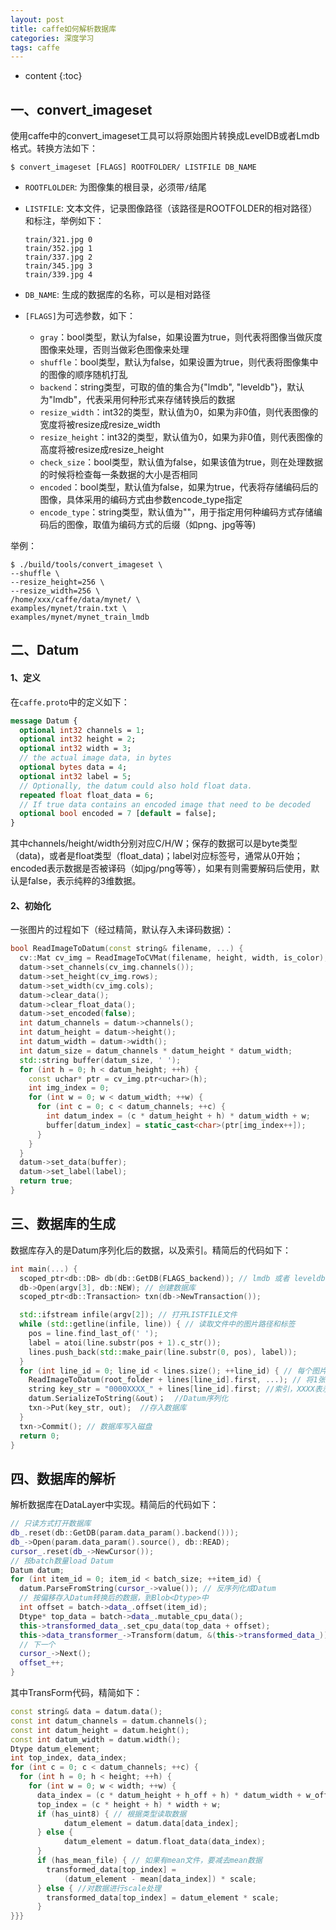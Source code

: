 ```yaml
---
layout: post
title: caffe如何解析数据库
categories: 深度学习
tags: caffe
---
```


* content
{:toc}

## 一、convert_imageset

使用caffe中的convert_imageset工具可以将原始图片转换成LevelDB或者Lmdb格式。转换方法如下：

```shell
$ convert_imageset [FLAGS] ROOTFOLDER/ LISTFILE DB_NAME
```

<!--more-->

* `ROOTFLOLDER`: 为图像集的根目录，必须带`/`结尾

* `LISTFILE`: 文本文件，记录图像路径（该路径是ROOTFOLDER的相对路径）和标注，举例如下：

   ```
   train/321.jpg 0
   train/352.jpg 1
   train/337.jpg 2
   train/345.jpg 3
   train/339.jpg 4
   ```
* `DB_NAME`: 生成的数据库的名称，可以是相对路径

* `[FLAGS]`为可选参数，如下：
  * `gray`：bool类型，默认为false，如果设置为true，则代表将图像当做灰度图像来处理，否则当做彩色图像来处理
  * `shuffle`：bool类型，默认为false，如果设置为true，则代表将图像集中的图像的顺序随机打乱
  * `backend`：string类型，可取的值的集合为{"lmdb", "leveldb"}，默认为"lmdb"，代表采用何种形式来存储转换后的数据
  * `resize_width`：int32的类型，默认值为0，如果为非0值，则代表图像的宽度将被resize成resize_width
  * `resize_height`：int32的类型，默认值为0，如果为非0值，则代表图像的高度将被resize成resize_height
  * `check_size`：bool类型，默认值为false，如果该值为true，则在处理数据的时候将检查每一条数据的大小是否相同
  * `encoded`：bool类型，默认值为false，如果为true，代表将存储编码后的图像，具体采用的编码方式由参数encode_type指定
  * `encode_type`：string类型，默认值为""，用于指定用何种编码方式存储编码后的图像，取值为编码方式的后缀（如png、jpg等等)

举例：

```shell
$ ./build/tools/convert_imageset \
--shuffle \
--resize_height=256 \
--resize_width=256 \
/home/xxx/caffe/data/mynet/ \
examples/mynet/train.txt \
examples/mynet/mynet_train_lmdb
```

## 二、Datum

#### 1、定义

在`caffe.proto`中的定义如下：

```protobuf
message Datum {
  optional int32 channels = 1;
  optional int32 height = 2;
  optional int32 width = 3;
  // the actual image data, in bytes
  optional bytes data = 4;
  optional int32 label = 5;
  // Optionally, the datum could also hold float data.
  repeated float float_data = 6;
  // If true data contains an encoded image that need to be decoded
  optional bool encoded = 7 [default = false];
}
```

其中channels/height/width分别对应C/H/W；保存的数据可以是byte类型（data)，或者是float类型（float_data)；label对应标签号，通常从0开始；encoded表示数据是否被译码（如jpg/png等等），如果有则需要解码后使用，默认是false，表示纯粹的3维数据。

#### 2、初始化

一张图片的过程如下（经过精简，默认存入未译码数据）：

```c++
bool ReadImageToDatum(const string& filename, ...) {
  cv::Mat cv_img = ReadImageToCVMat(filename, height, width, is_color);
  datum->set_channels(cv_img.channels());
  datum->set_height(cv_img.rows);
  datum->set_width(cv_img.cols);
  datum->clear_data();
  datum->clear_float_data();
  datum->set_encoded(false);
  int datum_channels = datum->channels();
  int datum_height = datum->height();
  int datum_width = datum->width();
  int datum_size = datum_channels * datum_height * datum_width;
  std::string buffer(datum_size, ' ');
  for (int h = 0; h < datum_height; ++h) {
    const uchar* ptr = cv_img.ptr<uchar>(h);
    int img_index = 0;
    for (int w = 0; w < datum_width; ++w) {
      for (int c = 0; c < datum_channels; ++c) {
        int datum_index = (c * datum_height + h) * datum_width + w;
        buffer[datum_index] = static_cast<char>(ptr[img_index++]);
      }
    }
  }
  datum->set_data(buffer);
  datum->set_label(label);
  return true;
}
```



## 三、数据库的生成

数据库存入的是Datum序列化后的数据，以及索引。精简后的代码如下：

```c++
int main(...) {
  scoped_ptr<db::DB> db(db::GetDB(FLAGS_backend)); // lmdb 或者 leveldb
  db->Open(argv[3], db::NEW); // 创建数据库
  scoped_ptr<db::Transaction> txn(db->NewTransaction());

  std::ifstream infile(argv[2]); // 打开LISTFILE文件
  while (std::getline(infile, line)) { // 读取文件中的图片路径和标签
    pos = line.find_last_of(' ');
    label = atoi(line.substr(pos + 1).c_str());
    lines.push_back(std::make_pair(line.substr(0, pos), label));
  }
  for (int line_id = 0; line_id < lines.size(); ++line_id) { // 每个图片处理
    ReadImageToDatum(root_folder + lines[line_id].first, ...); // 将1张图片转换成Datum
    string key_str = "0000XXXX_" + lines[line_id].first; //索引，XXXX表示line_id
    datum.SerializeToString(&out)；  //Datum序列化
    txn->Put(key_str, out);  //存入数据库
  }
  txn->Commit(); // 数据库写入磁盘
  return 0;
}
```

## 四、数据库的解析

解析数据库在DataLayer中实现。精简后的代码如下：

```c++
// 只读方式打开数据库
db_.reset(db::GetDB(param.data_param().backend()));
db_->Open(param.data_param().source(), db::READ);
cursor_.reset(db_->NewCursor());
// 按batch数量load Datum
Datum datum;
for (int item_id = 0; item_id < batch_size; ++item_id) {
  datum.ParseFromString(cursor_->value()); // 反序列化成Datum
  // 按偏移存入Datum转换后的数据，到Blob<Dtype>中
  int offset = batch->data_.offset(item_id);
  Dtype* top_data = batch->data_.mutable_cpu_data();
  this->transformed_data_.set_cpu_data(top_data + offset);
  this->data_transformer_->Transform(datum, &(this->transformed_data_));
  // 下一个
  cursor_->Next();
  offset_++;
}
```

其中TransForm代码，精简如下：

```c++
const string& data = datum.data();
const int datum_channels = datum.channels();
const int datum_height = datum.height();
const int datum_width = datum.width();
Dtype datum_element;
int top_index, data_index;
for (int c = 0; c < datum_channels; ++c) {
  for (int h = 0; h < height; ++h) {
    for (int w = 0; w < width; ++w) {
      data_index = (c * datum_height + h_off + h) * datum_width + w_off + w;
      top_index = (c * height + h) * width + w;
      if (has_uint8) { // 根据类型读取数据
            datum_element = datum.data[data_index];
      } else {
            datum_element = datum.float_data(data_index);
      }
      if (has_mean_file) { // 如果有mean文件，要减去mean数据
        transformed_data[top_index] =
            (datum_element - mean[data_index]) * scale;
      } else { //对数据进行scale处理
        transformed_data[top_index] = datum_element * scale;
      }
}}}
```

